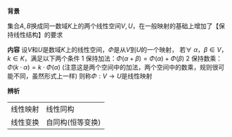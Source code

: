 **背景**

集合$A,B$换成同一数域$K$上的两个线性空间$V,U$，在一般映射的基础上增加了【保持线性结构】的要求

**内容**
设$V$和$U$是数域$K$上的线性空间，$\Phi$是从$V$到$U$的一个映射，
若$\forall\ \alpha，\beta\in V，k\in K$，满足以下两个条件
1 保持加法：$\Phi(\alpha+\beta)=\Phi(\alpha)
+\Phi(\beta)$
2 保持数乘：$\Phi(k\cdot\alpha)=k\cdot\Phi(\alpha)$
(注意这是两个空间中的加法，两个空间中的数乘，规则很可能不同，虽然形式上一样)
则称$\Phi:V\rightarrow U$是线性映射

**辨析**
<table>
<tr><td>线性映射</td><td>线性同构</td></tr>
<tr><td>线性变换</td><td>自同构(恒等变换)</td></tr>
</table>
